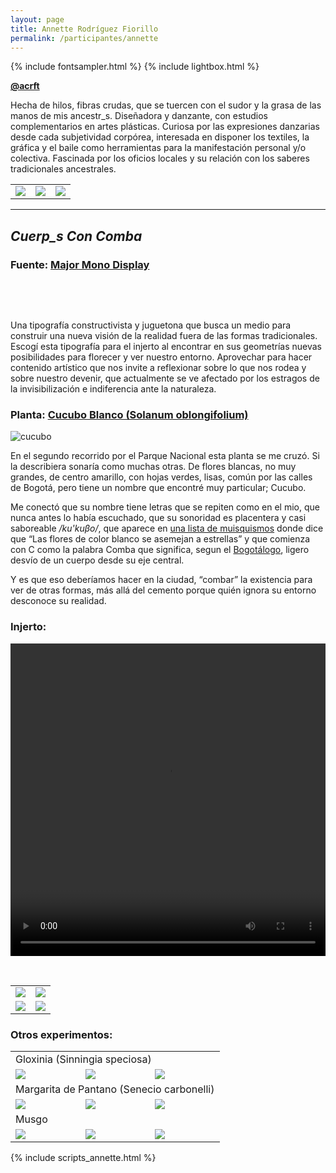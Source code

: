 ```yaml
---
layout: page
title: Annette Rodríguez Fiorillo
permalink: /participantes/annette
---
```

{% include fontsampler.html %}
{% include lightbox.html %}

**[@acrft](https://www.instagram.com/acrft/)**

Hecha de hilos, fibras crudas, que se tuercen con el sudor y la grasa de las manos de mis ancestr_s. Diseñadora y danzante, con estudios complementarios en artes plásticas. Curiosa por las expresiones danzarias desde cada subjetividad corpórea, interesada en disponer los textiles, la gráfica y el baile como herramientas para la manifestación personal y/o colectiva. Fascinada por los oficios locales y su relación con los saberes tradicionales ancestrales.

<div class="gallery_1">
  <table>
    <tbody>
      <tr>
        <td>
          <a href="/injertos/participantes/assets_annette/annette_1.jpg">
            <img src="/injertos/participantes/assets_annette/annette_1.jpg">
          </a>
        </td>
        <td>
          <a href="/injertos/participantes/assets_annette/annette_2.jpg">
            <img src="/injertos/participantes/assets_annette/annette_2.jpg">
          </a>
        </td>
        <td>
          <a href="/injertos/participantes/assets_annette/annette_3.jpg">
            <img src="/injertos/participantes/assets_annette/annette_3.jpg">
          </a>
        </td>
      </tr>
    </tbody>
  </table>
</div>

--- 

## ***Cuerp_s Con Comba***

### Fuente: [Major Mono Display](https://fonts.google.com/specimen/Major+Mono+Display)

&nbsp;

<div id="font_sampler"></div>

&nbsp;

Una tipografía constructivista y juguetona que busca un medio para construir una nueva visión de la realidad fuera de las formas tradicionales. Escogí esta tipografía para el injerto al encontrar en sus geometrías nuevas posibilidades para florecer y ver nuestro entorno. Aprovechar para hacer contenido artístico que nos invite a reflexionar sobre lo que nos rodea y sobre nuestro devenir, que actualmente se ve afectado por los estragos de la invisibilización e indiferencia ante la naturaleza.

### Planta: [Cucubo Blanco (Solanum oblongifolium)](https://colombia.inaturalist.org/taxa/553042-Solanum-oblongifolium)

![cucubo](/injertos/participantes/assets_annette/cucubo_original.png)

En el segundo recorrido por el Parque Nacional esta planta se me cruzó. Si la describiera sonaría como muchas otras. De flores blancas, no muy grandes, de centro amarillo, con hojas verdes, lisas, común por las calles de Bogotá, pero tiene un nombre que encontré muy particular; Cucubo.

Me conectó que su nombre tiene letras que se repiten como en el mio, que nunca antes lo había escuchado, que su sonoridad es placentera y casi saboreable */ku'kuβo/*, que aparece en [una lista de muisquismos](http://muysca.cubun.org/MU/cucubo) donde dice que “Las flores de color blanco se asemejan a estrellas”  y que comienza con C como la palabra Comba que significa, segun el [Bogotálogo](https://issuu.com/patrimoniobogota/docs/bogotalogo_web_issu_reducido-ilovep), ligero desvío de un cuerpo desde su eje central.

Y es que eso deberíamos hacer en la ciudad, “combar” la existencia para ver de otras formas, más allá del cemento porque quién ignora su entorno desconoce su realidad.

### Injerto:

<div style="text-align:center; max-width:100%;">
  <video width="100%" height="500" controls loop>
    <source src="/injertos/participantes/assets_annette/cucubo_C.mp4" type="video/mp4"/>
  </video>
</div>

&nbsp;

<div class="gallery_2">
  <table>
    <tbody>
      <tr>
        <td>
          <a href="/injertos/participantes/assets_annette/cucubo_01.png">
            <img src="/injertos/participantes/assets_annette/cucubo_01.png">
          </a>
        </td>
        <td>
          <a href="/injertos/participantes/assets_annette/cucubo_02.png">
            <img src="/injertos/participantes/assets_annette/cucubo_02.png">
          </a>
        </td>
      </tr>
      <tr>
        <td>
          <a href="/injertos/participantes/assets_annette/cucubo_03.png">
            <img src="/injertos/participantes/assets_annette/cucubo_03.png">
          </a>
        </td>
        <td>
          <a href="/injertos/participantes/assets_annette/cucubo_04.png">
            <img src="/injertos/participantes/assets_annette/cucubo_04.png">
          </a>
        </td>
      </tr>
    </tbody>
  </table>
</div>

### Otros experimentos:

<div class="gallery_3">
  <table>
    <tr>
      <td colspan="3">
        Gloxinia (Sinningia speciosa)
      </td>
    </tr>
    <tr>
      <td>
        <a href="/injertos/participantes/assets_annette/gloxinia_original.jpg">
          <img src="/injertos/participantes/assets_annette/gloxinia_original.jpg">
        </a>
      </td>
      <td>
        <a href="/injertos/participantes/assets_annette/gloxinia_07.png">
          <img src="/injertos/participantes/assets_annette/gloxinia_07.png">
        </a>
      </td>
      <td>
        <a href="/injertos/participantes/assets_annette/gloxinia_15.png">
          <img src="/injertos/participantes/assets_annette/gloxinia_15.png">
        </a>
      </td>
    </tr>
    <tr>
    <td colspan="3">
      Margarita de Pantano (Senecio carbonelli)
    </td>
    </tr>
    <tr>
      <td>
        <a href="/injertos/participantes/assets_annette/margarita_original.png">
          <img src="/injertos/participantes/assets_annette/margarita_original.png">
        </a>
      </td>
      <td>
        <a href="/injertos/participantes/assets_annette/margarita_07.png">
          <img src="/injertos/participantes/assets_annette/margarita_07.png">
        </a>
      </td>
      <td>
        <a href="/injertos/participantes/assets_annette/margarita_25.png">
          <img src="/injertos/participantes/assets_annette/margarita_25.png">
        </a>
      </td>
    </tr>
    <tr>
    <td colspan="3">
      Musgo
    </td>
    </tr>
    <tr>
      <td>
        <a href="/injertos/participantes/assets_annette/musgo_original.jpg">
          <img src="/injertos/participantes/assets_annette/musgo_original.jpg">
        </a>
      </td>
      <td>
        <a href="/injertos/participantes/assets_annette/musgo_04.png">
          <img src="/injertos/participantes/assets_annette/musgo_04.png">
        </a>
      </td>
      <td>
        <a href="/injertos/participantes/assets_annette/musgo_10.png">
          <img src="/injertos/participantes/assets_annette/musgo_10.png">
        </a>
      </td>
    </tr>
  </table>
</div>

{% include scripts_annette.html %}